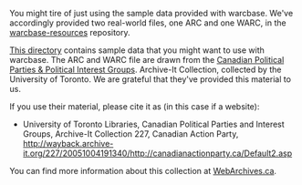 You might tire of just using the sample data provided with warcbase. We've accordingly provided two real-world files, one ARC and one WARC, in the [warcbase-resources](https://github.com/lintool/warcbase-resources) repository.

[This directory](https://github.com/lintool/warcbase-resources/tree/master/Sample-Data) contains sample data that you might want to use with warcbase. The ARC and WARC file are drawn from the [Canadian Political Parties & Political Interest Groups](https://archive-it.org/collections/227). Archive-It Collection, collected by the University of Toronto. We are grateful that they've provided this material to us.

If you use their material, please cite it as (in this case if a website):

- University of Toronto Libraries, Canadian Political Parties and Interest Groups, Archive-It Collection 227, Canadian Action Party, http://wayback.archive-it.org/227/20051004191340/http://canadianactionparty.ca/Default2.asp

You can find more information about this collection at [WebArchives.ca](http://webarchives.ca/).